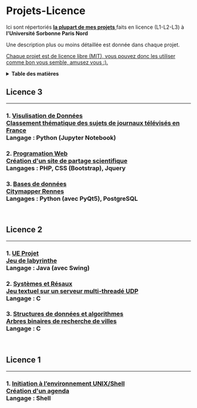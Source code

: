 # Projets-Licence
Ici sont répertoriés <b> <u>la plupart de mes projets</b> </u> faits en licence (L1-L2-L3) à __l'Université Sorbonne Paris Nord__

Une description plus ou moins détaillée est donnée dans chaque projet.

<u>Chaque projet est de licence libre (MIT), vous pouvez donc les utiliser comme bon vous semble, amusez vous :).</u> 

<details>
  <summary><b>Table des matières<b></summary>
  <ol>
    <li>
      <a href="#Licence 3">Licence 3</a>
    </li>
    <li>
      <a href="#Licence 2">Licence 2</a>
    </li>
    <li>
      <a href="#Licence 1">Licence 1</a>
    </li>
  </ol>
</details>

## <b>Licence 3</b>
___
### 1. <u>Visulisation de Données</u><br> [Classement thématique des sujets de journaux télévisés en France](./Projet%20Visulisation%20de%20Donn%C3%A9es/) <br> Langage : Python (Jupyter Notebook)

### 2. <u>Programation Web</u> <br> [Création d'un site de partage scientifique](./Projet%20Programation%20Web/) <br> Langages : PHP, CSS (Bootstrap), Jquery

### 3. <u>Bases de données</u><br> [Citymapper Rennes](./Citymapper%20Rennes/) <br> Langages : Python (avec PyQt5), PostgreSQL

<br>

## <b>Licence 2</b>
___
### 1. <u>UE Projet</u><br> [Jeu de labyrinthe](./Labyrinthe/) <br> Langage : Java (avec Swing)
### 2. <u>Systèmes et Résaux</u><br> [Jeu textuel sur un serveur multi-threadé UDP](./Projet%20Systemes%20et%20Resaux/) <br> Langage : C
### 3. <u>Structures de données et algorithmes</u> <br> [Arbres binaires de recherche de villes](./Arbres%20binaires%20de%20recherche%20de%20villes/)<br> Langage : C
<br>

## <b>Licence 1</b>
___
### 1. <u>Initiation à l’environnement UNIX/Shell</u> <br> [Création d'un agenda](./Agenda%20Shell/) <br> Langage : Shell